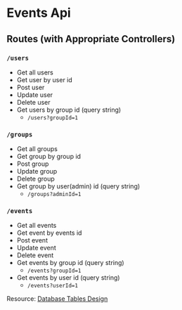 # Events Api

## Routes (with Appropriate Controllers)

### `/users`

- Get all users
- Get user by user id
- Post user
- Update user
- Delete user
- Get users by group id (query string)
  - `/users?groupId=1`

### `/groups`

- Get all groups
- Get group by group id
- Post group
- Update group
- Delete group
- Get group by user(admin) id (query string)
  - `/groups?adminId=1`

### `/events`

- Get all events
- Get event by events id
- Post event
- Update event
- Delete event
- Get events by group id (query string)
  - `/events?groupId=1`
- Get events by user id (query string)
  - `/events?userId=1`

Resource:
[Database Tables Design](https://docs.google.com/presentation/d/1hhhONPnKfxotoaStLsFVPMhondxvifOlVBJBpZfzdQc/edit#slide=id.p)
